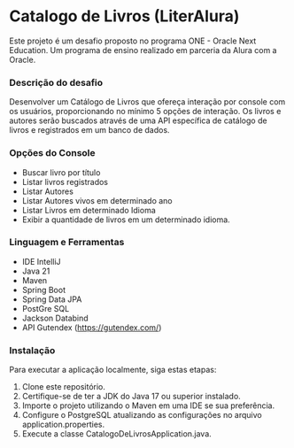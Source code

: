 # Catalogo de Livros (LiterAlura)
Este projeto é um desafio proposto no programa ONE - Oracle Next Education. Um programa de ensino realizado em parceria da Alura com a Oracle.

### Descrição do desafio
Desenvolver um Catálogo de Livros que ofereça interação por console com os usuários, proporcionando no mínimo 5 opções de interação. 
Os livros e autores serão buscados através de uma API específica de catálogo de livros e registrados em um banco de dados.

### Opções do Console
- Buscar livro por título
- Listar livros registrados
- Listar Autores
- Listar Autores vivos em determinado ano
- Listar Livros em determinado Idioma
- Exibir a quantidade de livros em um determinado idioma.

###  Linguagem e Ferramentas 
- IDE IntelliJ
- Java 21
- Maven
- Spring Boot
- Spring Data JPA
- PostGre SQL
- Jackson Databind
- API Gutendex (https://gutendex.com/)



### Instalação
Para executar a aplicação localmente, siga estas etapas:
1. Clone este repositório.
2. Certifique-se de ter a JDK do Java 17 ou superior instalado.
3. Importe o projeto utilizando o Maven em uma IDE se sua preferência. 
4. Configure o PostgreSQL atualizando as configurações no arquivo application.properties.
5. Execute a classe CatalogoDeLivrosApplication.java.




